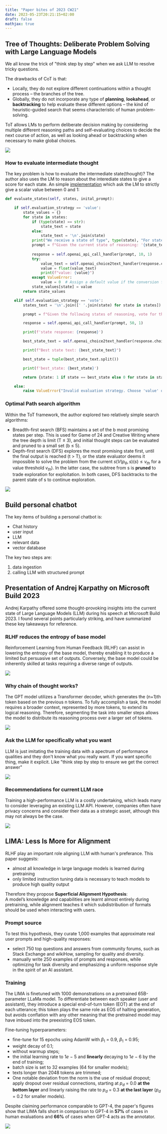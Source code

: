 ```yaml
---
title: "Paper bites of 2023 CW21"
date: 2023-05-23T20:21:15+02:00
draft: false
mathjax: true
---
```



## Tree of Thoughts: Deliberate Problem Solving with Large Language Models

We all know the trick of "think step by step" when we ask LLM to resolve tricky questions. 

The drawbacks of CoT is that:
- Locally, they do not explore different continuations within a thought process – the branches of the tree. 
- Globally, they do not incorporate any type of **planning**, **lookahead**, or **backtracking** to help evaluate these different options – the kind of heuristic-guided search that seems characteristic of human problem-solving.

ToT allows LMs to perform deliberate decision making by considering multiple different reasoning paths and self-evaluating choices to decide the next course of action, as well as looking ahead or backtracking when necessary to make global choices.

![](/paper_bites/tot_1.png#center)

### How to evaluate intermediate thought

The key problem is how to evaluate the intermediate state(thought)? The author also uses the LM to reason about the interediate states to give a score for each state. An simple [implementation](https://github.com/kyegomez/tree-of-thoughts/blob/main/tree_of_thoughts/openaiModels.py) which ask the LM to strictly give a scalar value between 0 and 1:
```py
def evaluate_states(self, states, inital_prompt):

    if self.evaluation_strategy == 'value':
        state_values = {}
        for state in states:
            if (type(state) == str):
                state_text = state
            else:
                state_text = '\n'.join(state)
            print("We receive a state of type", type(state), "For state: ", state, "\n\n")
            prompt = f"Given the current state of reasoning: '{state_text}', evaluate its value as a float between 0 and 1, become very pessimistic think of potential adverse risks on the probability of this state of reasoning achieveing {inital_prompt} and DO NOT RESPOND WITH ANYTHING ELSE: OTHER THAN AN FLOAT"
            
            response = self.openai_api_call_handler(prompt, 10, 1)
            try:
                value_text = self.openai_choice2text_handler(response.choices[0])
                value = float(value_text)
                print(f"value: {value}")
            except ValueError:
                value = 0  # Assign a default value if the conversion fails
            state_values[state] = value
        return state_values

    elif self.evaluation_strategy == 'vote':
        states_text = '\n'.join([' '.join(state) for state in states])

        prompt = f"Given the following states of reasoning, vote for the best state utilizing an scalar value 1-10:\n{states_text}\n\nVote, on the probability of this state of reasoning achieveing {inital_prompt} and become very pessimistic very NOTHING ELSE"

        response = self.openai_api_call_handler(prompt, 50, 1)

        print(f'state response: {response}')

        best_state_text = self.openai_choice2text_handler(response.choices[0])

        print(f"Best state text: {best_state_text}")

        best_state = tuple(best_state_text.split())

        print(f'best_state: {best_state}')

        return {state: 1 if state == best_state else 0 for state in states}

    else:
        raise ValueError("Invalid evaluation strategy. Choose 'value' or 'vote'.")
```

### Optimal Path search algorithm

Within the ToT framework, the author explored two relatively simple search algorithms: 
- Breadth-first search (BFS) maintains a set of the b most promising states per step. This is used for Game of 24 and Creative Writing where the tree depth is limit (T ≤ 3), and initial thought steps can be evaluated and pruned to a small set (b ≤ 5).
- Depth-first search (DFS) explores the most promising state first, until the final output is reached (t > T), or the state evaluator deems it impossible to solve the problem from the current $s(V(p_{\theta}, {s})(s) ≤ v_{th}$ for a value threshold $v_{th}$). In the latter case, the subtree from s is **pruned** to trade exploration for exploitation. In both cases, DFS backtracks to the parent state of s to continue exploration.

![](/paper_bites/tot_2.png#center)


## Build personal chatbot

The key items of building a personal chatbot is:

- Chat history
- user input
- LLM
- relevant data
- vector database

The key two steps are:

1. data ingestion
2. calling LLM with structured prompt


## Presentation of Andrej Karpathy on Microsoft Build 2023

Andrej Karpathy offered some thought-provoking insights into the current state of Large Language Models (LLM) during his speech at Microsoft Build 2023. I found several points particularly striking, and have summarized these key takeaways for reference.


### RLHF reduces the entropy of base model

Reinforcement Learning from Human Feedback (RLHF) can assist in lowering the entropy of the base model, thereby enabling it to produce a limited but persuasive set of outputs. Conversely, the base model could be inherently skilled at tasks requiring a diverse range of outputs.

![](/paper_bites/andrej_karpathy_ms_build_1.png#center)

### Why chain of thought works?

The GPT model utilizes a Transformer decoder, which generates the (n+1)th token based on the previous n tokens. To fully accomplish a task, the model requires a broader context, represented by more tokens, to extend its logical reasoning. Therefore, segmenting the task into smaller steps allows the model to distribute its reasoning process over a larger set of tokens.

![](/paper_bites/andrej_karpathy_ms_build_2.png#center)


### Ask the LLM for specifically what you want

LLM is just imitating the training data with a apectrum of performance qualities and they don't know what you really want. If you want specific thing, make it explicit. Like "think step by step to ensure we get the correct answer"

![](/paper_bites/andrej_karpathy_ms_build_3.png#center)


### Recommendations for current LLM race

Training a high-performance LLM is a costly undertaking, which leads many to consider leveraging an existing LLM API. However, companies often have privacy concerns and consider their data as a strategic asset, although this may not always be the case.

![](/paper_bites/andrej_karpathy_ms_build_4.png#center)

## LIMA: Less Is More for Alignment

RLHF play an important role aligning LLM with human's preferance. This paper suggests:
- almost all knowledge in large language models is learned during pretraining
- only limited instruction tuning data is necessary to teach models to produce high quality output

Therefore they propose **Superficial Alignment Hypothesis**:   
A model’s knowledge and capabilities are learnt almost entirely during pretraining, while alignment teaches it which subdistribution of formats should be used when interacting with users.

### Prompt source
To test this hypothesis, they curate 1,000 examples that approximate real user prompts and high-quality responses:
- select 750 top questions and answers from community forums, such as Stack Exchange and wikiHow, sampling for quality and diversity.  
- manually write 250 examples of prompts and responses, while optimizing for task diversity and emphasizing a uniform response style in the spirit of an AI assistant. 

### Training  

The LIMA is finetuned with 1000 demonstrations on a pretrained 65B-parameter LLaMa model.
To differentiate between each speaker (user and assistant), they introduce a special end-of-turn token (EOT) at the end of each utterance; this token plays the same role as EOS of halting generation, but avoids conflation with any other meaning that the pretrained model may have imbued into the preexisting EOS token.

Fine-tuning hyperparameters: 
- fine-tune for 15 epochs using AdamW with $\beta_1$ = 0.9, $\beta_1$ = 0.95;
- weight decay of 0.1;
- without warmup steps;
- the initial learning rate to 1$e$ − 5 and **linearly** decaying to 1$e$ − 6 by the end of training;
- batch size is set to 32 examples (64 for smaller models);
- texts longer than 2048 tokens are trimmed;
- One notable deviation from the norm is the use of residual dropout; apply dropout over residual connections, starting at $p_d$ = 0.0 **at the bottom layer** and linearly raising the rate to $p_d$ = 0.3 **at the last layer** ($p_d$ = 0.2 for smaller models). 

Despite claiming performance comparable to GPT-4, the paper's figures show that LIMA falls short in comparison to GPT-4 in **57%** of cases in human evaluations and **66%** of cases when GPT-4 acts as the annotator.

![](/paper_bites/LIMA_1.png#center)